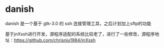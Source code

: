 # danish
danish 是一个基于 gtk-3.0 的 ssh 连接管理工具，之后计划加上sftp的功能

基于jnXssh进行开发，源程序适配的系统比较老了，进行了一些修改，源程序地址：https://github.com/chrisniu1984/jnXssh
